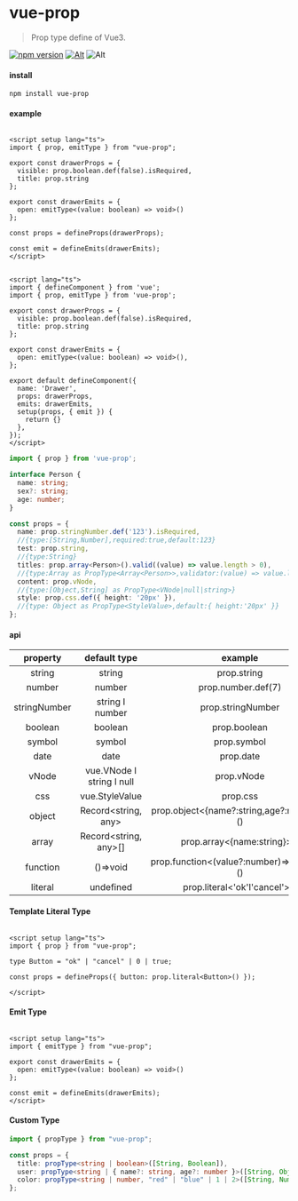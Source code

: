 # vue-prop

> Prop type define of Vue3.

[![npm version](https://img.shields.io/npm/v/vue-prop.svg)](https://www.npmjs.com/package/vue-prop)
[![Alt](https://img.shields.io/npm/dm/vue-prop)](https://npmcharts.com/compare/vue-prop?minimal=true)
![Alt](https://img.shields.io/github/license/uinio/vue-prop)

#### install

```shell
npm install vue-prop
```

#### example

```vue

<script setup lang="ts">
import { prop, emitType } from "vue-prop";

export const drawerProps = {
  visible: prop.boolean.def(false).isRequired,
  title: prop.string
};

export const drawerEmits = {
  open: emitType<(value: boolean) => void>()
};

const props = defineProps(drawerProps);

const emit = defineEmits(drawerEmits);
</script>
```

```vue

<script lang="ts">
import { defineComponent } from 'vue';
import { prop, emitType } from 'vue-prop';

export const drawerProps = {
  visible: prop.boolean.def(false).isRequired,
  title: prop.string
};

export const drawerEmits = {
  open: emitType<(value: boolean) => void>(),
};

export default defineComponent({
  name: 'Drawer',
  props: drawerProps,
  emits: drawerEmits,
  setup(props, { emit }) {
    return {}
  },
});
</script>

```

```ts
import { prop } from 'vue-prop';

interface Person {
  name: string;
  sex?: string;
  age: number;
}

const props = {
  name: prop.stringNumber.def('123').isRequired,
  //{type:[String,Number],required:true,default:123}
  test: prop.string,
  //{type:String}
  titles: prop.array<Person>().valid((value) => value.length > 0),
  //{type:Array as PropType<Array<Person>>,validator:(value) => value.length > 0}
  content: prop.vNode,
  //{type:[Object,String] as PropType<VNode|null|string>}
  style: prop.css.def({ height: '20px' }),
  //{type: Object as PropType<StyleValue>,default:{ height:'20px' }}
};
```

#### api

|   property   |            default type             |                  example                  |
|:------------:|:-----------------------------------:|:-----------------------------------------:|
|    string    |               string                |                prop.string                |
|    number    |               number                |            prop.number.def(7)             |
| stringNumber |        string &Iota; number         |             prop.stringNumber             |
|   boolean    |               boolean               |               prop.boolean                |
|    symbol    |               symbol                |                prop.symbol                |
|     date     |                date                 |                 prop.date                 |
|    vNode     | vue.VNode &Iota; string &Iota; null |                prop.vNode                 |
|     css      |           vue.StyleValue            |                 prop.css                  |
|    object    |         Record<string, any>         | prop.object<{name?:string,age?:number}>() |
|    array     |        Record<string, any>[]        |        prop.array<{name:string}>()        |
|   function   |              ()=>void               | prop.function<(value?:number)=>boolean>() |
|   literal    |              undefined              |    prop.literal<'ok'&Iota;'cancel'>()     |

#### Template Literal Type

```vue

<script setup lang="ts">
import { prop } from "vue-prop";

type Button = "ok" | "cancel" | 0 | true;

const props = defineProps({ button: prop.literal<Button>() });

</script>
```

#### Emit Type

```vue

<script setup lang="ts">
import { emitType } from "vue-prop";

export const drawerEmits = {
  open: emitType<(value: boolean) => void>()
};

const emit = defineEmits(drawerEmits);
</script>
```

#### Custom Type

```ts
import { propType } from "vue-prop";

const props = {
  title: propType<string | boolean>([String, Boolean]),
  user: propType<string | { name?: string, age?: number }>([String, Object]),
  color: propType<string | number, "red" | "blue" | 1 | 2>([String, Number])
};
```
